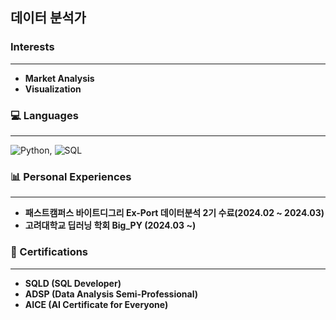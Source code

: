 ## 데이터 분석가

### Interests
---
- **Market Analysis** 
- **Visualization** 

### 💻 Languages
---
![Python](https://img.shields.io/badge/Python-3776AB?style=for-the-badge&logo=python&logoColor=lemon), ![SQL](https://img.shields.io/badge/SQL-4479A1?style=for-the-badge&logo=mysql&logoColor=skyblue)

### 📊 Personal Experiences
---
- **패스트캠퍼스 바이트디그리 Ex-Port 데이터분석 2기 수료(2024.02 ~ 2024.03)**
- **고려대학교 딥러닝 학회 Big_PY (2024.03 ~)**

### 📜 Certifications
---
- **SQLD (SQL Developer)**
- **ADSP (Data Analysis Semi-Professional)**
- **AICE (AI Certificate for Everyone)**
